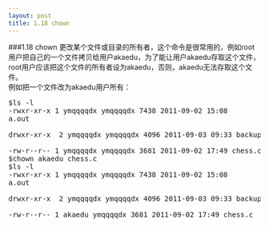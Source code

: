 ```yaml
---
layout: post
title: 1.18 chown
---
```

###1.18 chown
更改某个文件或目录的所有者，这个命令是很常用的，例如root用户把自己的一个文件拷贝给用户akaedu，为了能让用户akaedu存取这个文件，root用户应该把这个文件的所有者设为akaedu，否则，akaedu无法存取这个文件。<br>
例如把一个文件改为akaedu用户所有：
<pre class='terminal bootcamp'>
<span class='codeline'>$ls -l</span>
<span class='bash-output'>-rwxr-xr-x 1 ymqqqqdx ymqqqqdx 7438 2011-09-02 15:08
a.out<br>
drwxr-xr-x  2 ymqqqqdx ymqqqqdx 4096 2011-09-03 09:33 backup/<br>
-rw-r--r-- 1 ymqqqqdx ymqqqqdx 3681 2011-09-02 17:49 chess.c</span>
<span class='codeline'>$chown akaedu chess.c</span>
<span class='codeline'>$ls -l</span>
<span class='bash-output'>-rwxr-xr-x 1 ymqqqqdx ymqqqqdx 7438 2011-09-02 15:08
a.out<br>
drwxr-xr-x  2 ymqqqqdx ymqqqqdx 4096 2011-09-03 09:33 backup/<br>
-rw-r--r-- 1 akaedu ymqqqqdx 3681 2011-09-02 17:49 chess.c</span>
</pre>

